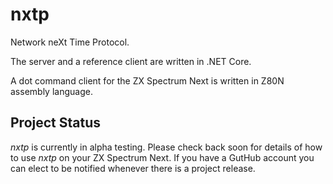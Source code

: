 # nxtp
Network neXt Time Protocol.

The server and a reference client are written in .NET Core.

A dot command client for the ZX Spectrum Next is written in Z80N assembly language.

## Project Status
*nxtp* is currently in alpha testing. Please check back soon for details of how to use *nxtp* on your ZX Spectrum Next. If you have a GutHub account you can elect to be notified whenever there is a project release.
